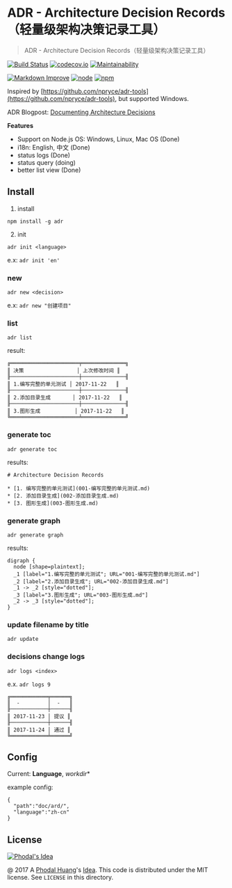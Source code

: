ADR - Architecture Decision Records（轻量级架构决策记录工具）
===

> ADR - Architecture Decision Records（轻量级架构决策记录工具）

[![Build Status](https://travis-ci.org/phodal/adr.svg?branch=master)](https://travis-ci.org/phodal/adr) [![codecov.io](https://codecov.io/github/phodal/adr/coverage.svg?branch=master)](https://codecov.io/github/phodal/adr?branch=master)  [![Maintainability](https://api.codeclimate.com/v1/badges/5cd05f9857e0a2031ba1/maintainability)](https://codeclimate.com/github/phodal/adr/maintainability) 

[![Markdown Improve](https://img.shields.io/badge/markdown--improve-Phodal-blue.svg)](https://github.com/phodal/markdown-improve) [![node](https://img.shields.io/node/v/adr.svg)]() [![npm](https://img.shields.io/npm/v/adr.svg)]()

Inspired by [https://github.com/npryce/adr-tools](https://github.com/npryce/adr-tools), but supported Windows.

ADR Blogpost: [Documenting Architecture Decisions](http://thinkrelevance.com/blog/2011/11/15/documenting-architecture-decisions)

**Features**

 - Support on Node.js OS: Windows, Linux, Mac OS (Done)
 - i18n: English, 中文 (Done)
 - status logs (Done)
 - status query (doing)
 - better list view (Done)

Install
---

1. install

```
npm install -g adr
```

2. init

```
adr init <language>
```

e.x: ``adr init 'en'``

### new

```
adr new <decision>
```

e.x: ``adr new "创建项目"``

### list

```
adr list
```

result:

```
╔══════════════════════╤══════════════╗
║ 决策                 │ 上次修改时间 ║
╟──────────────────────┼──────────────╢
║ 1.编写完整的单元测试 │ 2017-11-22   ║
╟──────────────────────┼──────────────╢
║ 2.添加目录生成       │ 2017-11-22   ║
╟──────────────────────┼──────────────╢
║ 3.图形生成           │ 2017-11-22   ║
╚══════════════════════╧══════════════╝
```

### generate toc

```
adr generate toc
```

results:

```
# Architecture Decision Records

* [1. 编写完整的单元测试](001-编写完整的单元测试.md)
* [2. 添加目录生成](002-添加目录生成.md)
* [3. 图形生成](003-图形生成.md)
```

### generate graph

```
adr generate graph
```

results:

```
digraph {
  node [shape=plaintext];
  _1 [label="1.编写完整的单元测试"; URL="001-编写完整的单元测试.md"]
  _2 [label="2.添加目录生成"; URL="002-添加目录生成.md"]
  _1 -> _2 [style="dotted"];
  _3 [label="3.图形生成"; URL="003-图形生成.md"]
  _2 -> _3 [style="dotted"];
}
```

### update filename by title

```
adr update
```

### decisions change logs

```
adr logs <index>
```

e.x. ``adr logs 9``

```
╔════════════╤══════╗
║  -         │  -   ║
╟────────────┼──────╢
║ 2017-11-23 │ 提议 ║
╟────────────┼──────╢
║ 2017-11-24 │ 通过 ║
╚════════════╧══════╝
```

Config
---

Current: **Language**, *workdir**

example config: 

```
{
  "path":"doc/ard/",
  "language":"zh-cn"
}
```

License
---

[![Phodal's Idea](http://brand.phodal.com/shields/idea-small.svg)](http://ideas.phodal.com/)

@ 2017 A [Phodal Huang](https://www.phodal.com)'s [Idea](http://github.com/phodal/ideas).  This code is distributed under the MIT license. See `LICENSE` in this directory.

